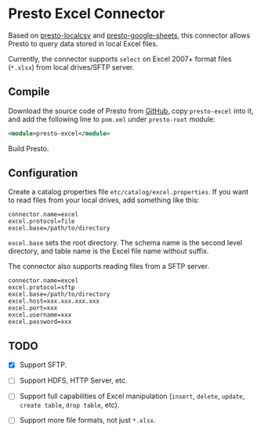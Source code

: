 # Presto Excel Connector 

Based on [presto-localcsv](https://github.com/dongqianwei/presto-localcsv) and [presto-google-sheets](https://github.com/prestodb/presto/tree/master/presto-google-sheets), this connector allows Presto to query data stored in local Excel files.

Currently, the connector supports `select` on Excel 2007+ format files (`*.xlsx`) from local drives/SFTP server.

## Compile

Download the source code of Presto from [GitHub](https://github.com/prestodb/presto/), copy `presto-excel` into it, and add the following line to `pom.xml` under `presto-root` module:

```xml
<module>presto-excel</module>
```

Build Presto.

## Configuration

Create a catalog properties file `etc/catalog/excel.properties`. If you want to read files from your local drives, add something like this:

```
connector.name=excel
excel.protocol=file
excel.base=/path/to/directory
```

`excel.base` sets the root directory. The schema name is the second level directory, and table name is the Excel file name without suffix.

The connector also supports reading files from a SFTP server.

```
connector.name=excel
excel.protocol=sftp
excel.base=/path/to/directory
excel.host=xxx.xxx.xxx.xxx
excel.port=xxx
excel.username=xxx
excel.password=xxx
```

## TODO

- [x] Support SFTP.

- [ ] Support HDFS, HTTP Server, etc.

- [ ] Support full capabilities of Excel manipulation (`insert`, `delete`, `update`, `create table`, `drop table`, etc).

- [ ] Support more file formats, not just `*.xlsx`.